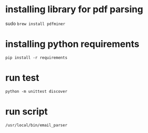 # installing library for pdf parsing
sudo `brew install pdfminer`
# installing python requirements
`pip install -r requirements`

# run test
`python -m unittest discover`

# run script
`/usr/local/bin/email_parser`
